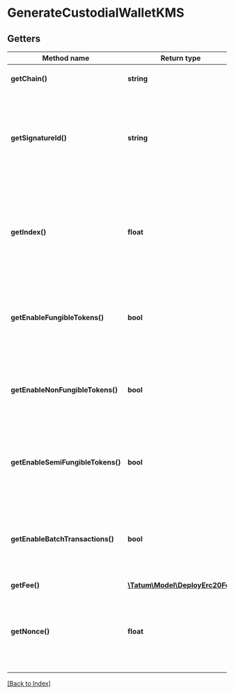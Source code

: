 # GenerateCustodialWalletKMS

## Getters

Method name | Return type | Description | Notes
------------ | ------------- | ------------- | -------------
**getChain()** | **string** | Blockchain to work with. |
**getSignatureId()** | **string** | Identifier of the private key associated in signing application. Private key, or signature Id must be present. |
**getIndex()** | **float** | If signatureId is mnemonic-based, this is the index to the specific address from that mnemonic. | [optional]
**getEnableFungibleTokens()** | **bool** | If address should support ERC20 tokens, it should be marked as true. |
**getEnableNonFungibleTokens()** | **bool** | If address should support ERC721 tokens, it should be marked as true. |
**getEnableSemiFungibleTokens()** | **bool** | If address should support ERC1155 tokens, it should be marked as true. |
**getEnableBatchTransactions()** | **bool** | If address should support batch transfers of the assets, it should be marked as true. |
**getFee()** | [**\Tatum\Model\DeployErc20Fee**](DeployErc20Fee.md) |  | [optional]
**getNonce()** | **float** | The nonce to be set to the transaction; if not present, the last known nonce will be used | [optional]

[[Back to Index]](../index.md)
